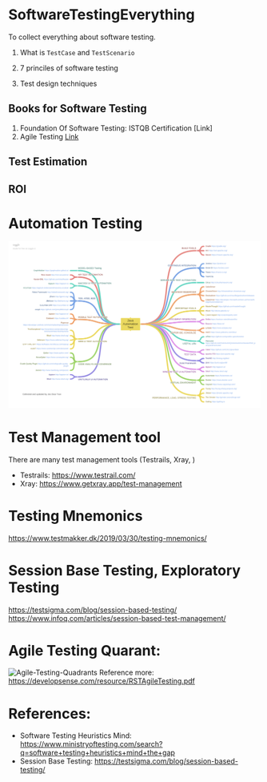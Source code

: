 # SoftwareTestingEverything
To collect everything about software testing.

1. What is `TestCase` and `TestScenario`

2. 7 princiles of software testing
3. Test design techniques 


## Books for Software Testing

1. Foundation Of Software Testing: ISTQB Certification [Link]
2. Agile Testing [Link](https://www.amazon.co.uk/gp/product/0321534468/ref=as_li_qf_asin_il_tl?ie=UTF8&tag=jamesosborn-21&creative=6738&linkCode=as2&creativeASIN=0321534468&linkId=2329466ff07991dac63044267a6333d1)



## Test Estimation

## ROI



# Automation Testing

![](https://github.com/josdoaitran/SoftwareTestingEverything/blob/master/AutomationTest/Java_Automation_Test.png)


# Test Management tool

There are many test management tools (Testrails, Xray,  )
- Testrails: https://www.testrail.com/
- Xray: https://www.getxray.app/test-management

# Testing Mnemonics
https://www.testmakker.dk/2019/03/30/testing-mnemonics/


# Session Base Testing, Exploratory Testing
https://testsigma.com/blog/session-based-testing/
https://www.infoq.com/articles/session-based-test-management/

# Agile Testing Quarant:
![Agile-Testing-Quadrants](https://lisacrispin.com/wp-content/uploads/2011/11/Agile-Testing-Quadrants.png)
Reference more: https://developsense.com/resource/RSTAgileTesting.pdf


# References:
- Software Testing Heuristics Mind: https://www.ministryoftesting.com/search?q=software+testing+heuristics+mind+the+gap
- Session Base Testing: https://testsigma.com/blog/session-based-testing/
